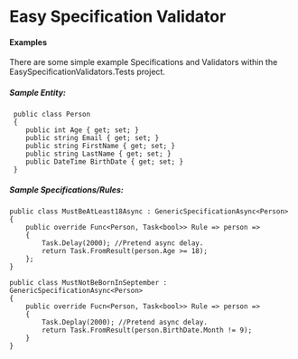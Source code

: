 ﻿# Easy Specification Validator

#### Examples

There are some simple example Specifications and Validators within the EasySpecificationValidators.Tests project.

##### Sample Entity:

```CSharp
 public class Person
 {
    public int Age { get; set; }
    public string Email { get; set; }
    public string FirstName { get; set; }
    public string LastName { get; set; }
    public DateTime BirthDate { get; set; }
 }
```

##### Sample Specifications/Rules:

```CSharp
public class MustBeAtLeast18Async : GenericSpecificationAsync<Person>
{
    public override Func<Person, Task<bool>> Rule => person =>
    {
        Task.Delay(2000); //Pretend async delay.
        return Task.FromResult(person.Age >= 18);
    };
}

public class MustNotBeBornInSeptember : GenericSpecificationAsync<Person>
{
    public override Fucn<Person, Task<bool>> Rule => person => 
    {
        Task.Deplay(2000); //Pretend async delay.
        return Task.FromResult(person.BirthDate.Month != 9);
    }
}
```

